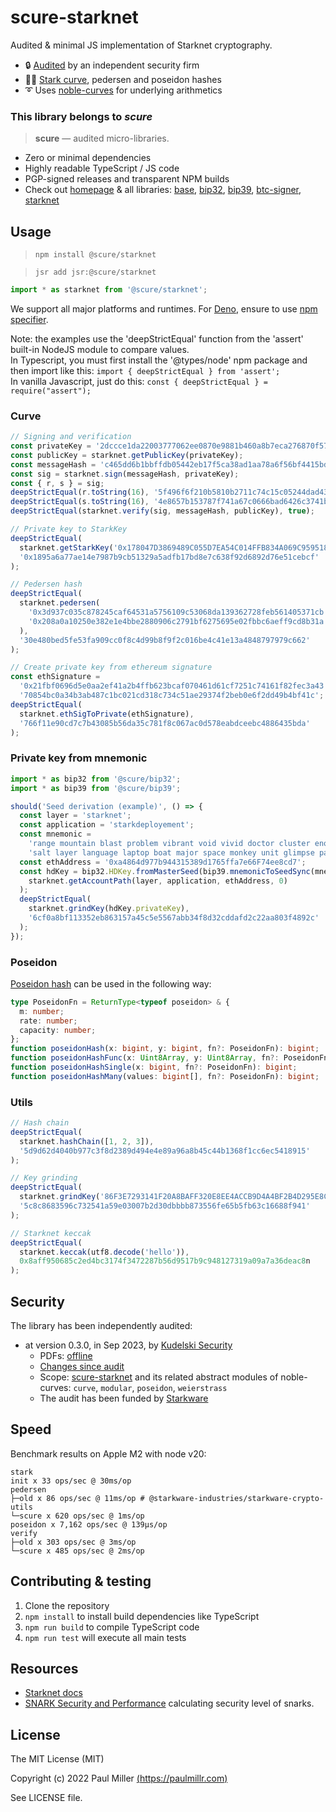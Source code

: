 # scure-starknet

Audited & minimal JS implementation of Starknet cryptography.

- 🔒 [Audited](#security) by an independent security firm
- 🧜‍♂️ [Stark curve](https://docs.starkware.co/starkex/stark-curve.html), pedersen and poseidon hashes
- ➰ Uses [noble-curves](https://github.com/paulmillr/noble-curves) for underlying arithmetics

### This library belongs to _scure_

> **scure** — audited micro-libraries.

- Zero or minimal dependencies
- Highly readable TypeScript / JS code
- PGP-signed releases and transparent NPM builds
- Check out [homepage](https://paulmillr.com/noble/#scure) & all libraries:
  [base](https://github.com/paulmillr/scure-base),
  [bip32](https://github.com/paulmillr/scure-bip32),
  [bip39](https://github.com/paulmillr/scure-bip39),
  [btc-signer](https://github.com/paulmillr/scure-btc-signer),
  [starknet](https://github.com/paulmillr/scure-starknet)

## Usage

> `npm install @scure/starknet`

> `jsr add jsr:@scure/starknet`

```ts
import * as starknet from '@scure/starknet';
```

We support all major platforms and runtimes. For [Deno](https://deno.land), ensure to use
[npm specifier](https://deno.land/manual@v1.28.0/node/npm_specifiers).

Note: the examples use the 'deepStrictEqual' function from the 'assert' built-in NodeJS module to compare values.<br>
In Typescript, you must first install the '@types/node' npm package and then import like this: `import { deepStrictEqual } from 'assert';` <br>
In vanilla Javascript, just do this: `const { deepStrictEqual } = require("assert");` <br>

### Curve

```ts
// Signing and verification
const privateKey = '2dccce1da22003777062ee0870e9881b460a8b7eca276870f57c601f182136c';
const publicKey = starknet.getPublicKey(privateKey);
const messageHash = 'c465dd6b1bbffdb05442eb17f5ca38ad1aa78a6f56bf4415bdee219114a47';
const sig = starknet.sign(messageHash, privateKey);
const { r, s } = sig;
deepStrictEqual(r.toString(16), '5f496f6f210b5810b2711c74c15c05244dad43d18ecbbdbe6ed55584bc3b0a2');
deepStrictEqual(s.toString(16), '4e8657b153787f741a67c0666bad6426c3741b478c8eaa3155196fc571416f3');
deepStrictEqual(starknet.verify(sig, messageHash, publicKey), true);

// Private key to StarkKey
deepStrictEqual(
  starknet.getStarkKey('0x178047D3869489C055D7EA54C014FFB834A069C9595186ABE04EA4D1223A03F'),
  '0x1895a6a77ae14e7987b9cb51329a5adfb17bd8e7c638f92d6892d76e51cebcf'
);

// Pedersen hash
deepStrictEqual(
  starknet.pedersen(
    '0x3d937c035c878245caf64531a5756109c53068da139362728feb561405371cb',
    '0x208a0a10250e382e1e4bbe2880906c2791bf6275695e02fbbc6aeff9cd8b31a'
  ),
  '30e480bed5fe53fa909cc0f8c4d99b8f9f2c016be4c41e13a4848797979c662'
);

// Create private key from ethereum signature
const ethSignature =
  '0x21fbf0696d5e0aa2ef41a2b4ffb623bcaf070461d61cf7251c74161f82fec3a43' +
  '70854bc0a34b3ab487c1bc021cd318c734c51ae29374f2beb0e6f2dd49b4bf41c';
deepStrictEqual(
  starknet.ethSigToPrivate(ethSignature),
  '766f11e90cd7c7b43085b56da35c781f8c067ac0d578eabdceebc4886435bda'
);
```

### Private key from mnemonic

```ts
import * as bip32 from '@scure/bip32';
import * as bip39 from '@scure/bip39';

should('Seed derivation (example)', () => {
  const layer = 'starknet';
  const application = 'starkdeployement';
  const mnemonic =
    'range mountain blast problem vibrant void vivid doctor cluster enough melody ' +
    'salt layer language laptop boat major space monkey unit glimpse pause change vibrant';
  const ethAddress = '0xa4864d977b944315389d1765ffa7e66F74ee8cd7';
  const hdKey = bip32.HDKey.fromMasterSeed(bip39.mnemonicToSeedSync(mnemonic)).derive(
    starknet.getAccountPath(layer, application, ethAddress, 0)
  );
  deepStrictEqual(
    starknet.grindKey(hdKey.privateKey),
    '6cf0a8bf113352eb863157a45c5e5567abb34f8d32cddafd2c22aa803f4892c'
  );
});
```

### Poseidon

[Poseidon hash](https://www.poseidon-hash.info) can be used in the following way:

```ts
type PoseidonFn = ReturnType<typeof poseidon> & {
  m: number;
  rate: number;
  capacity: number;
};
function poseidonHash(x: bigint, y: bigint, fn?: PoseidonFn): bigint;
function poseidonHashFunc(x: Uint8Array, y: Uint8Array, fn?: PoseidonFn): Uint8Array;
function poseidonHashSingle(x: bigint, fn?: PoseidonFn): bigint;
function poseidonHashMany(values: bigint[], fn?: PoseidonFn): bigint;
```

### Utils

```ts
// Hash chain
deepStrictEqual(
  starknet.hashChain([1, 2, 3]),
  '5d9d62d4040b977c3f8d2389d494e4e89a96a8b45c44b1368f1cc6ec5418915'
);

// Key grinding
deepStrictEqual(
  starknet.grindKey('86F3E7293141F20A8BAFF320E8EE4ACCB9D4A4BF2B4D295E8CEE784DB46E0519'),
  '5c8c8683596c732541a59e03007b2d30dbbbb873556fe65b5fb63c16688f941'
);

// Starknet keccak
deepStrictEqual(
  starknet.keccak(utf8.decode('hello')),
  0x8aff950685c2ed4bc3174f3472287b56d9517b9c948127319a09a7a36deac8n
);
```

## Security

The library has been independently audited:

- at version 0.3.0, in Sep 2023, by [Kudelski Security](https://kudelskisecurity.com)
  - PDFs: [offline](./audit/2023-09-kudelski-audit-starknet.pdf)
  - [Changes since audit](https://github.com/paulmillr/scure-starknet/compare/0.3.0..main)
  - Scope: [scure-starknet](https://github.com/paulmillr/scure-starknet) and its related abstract
    modules of noble-curves: `curve`, `modular`, `poseidon`, `weierstrass`
  - The audit has been funded by [Starkware](https://starkware.co)

## Speed

Benchmark results on Apple M2 with node v20:

```
stark
init x 33 ops/sec @ 30ms/op
pedersen
├─old x 86 ops/sec @ 11ms/op # @starkware-industries/starkware-crypto-utils
└─scure x 620 ops/sec @ 1ms/op
poseidon x 7,162 ops/sec @ 139μs/op
verify
├─old x 303 ops/sec @ 3ms/op
└─scure x 485 ops/sec @ 2ms/op
```

## Contributing & testing

1. Clone the repository
2. `npm install` to install build dependencies like TypeScript
3. `npm run build` to compile TypeScript code
4. `npm run test` will execute all main tests

## Resources

- [Starknet docs](https://docs.starkware.co/starkex/stark-curve.html)
- [SNARK Security and Performance](https://a16zcrypto.com/content/article/snark-security-and-performance/)
  calculating security level of snarks.

## License

The MIT License (MIT)

Copyright (c) 2022 Paul Miller [(https://paulmillr.com)](https://paulmillr.com)

See LICENSE file.
